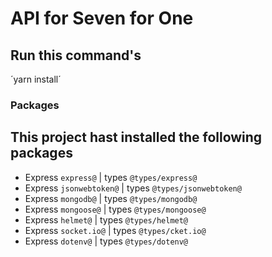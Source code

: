 # API for Seven for One

## Run this command's
´yarn install´


### Packages
## This project hast installed the following packages


* Express `express@` | types `@types/express@`  
* Express `jsonwebtoken@` | types `@types/jsonwebtoken@`
* Express `mongodb@` | types `@types/mongodb@`
* Express `mongoose@` | types `@types/mongoose@`
* Express `helmet@` | types `@types/helmet@`
* Express `socket.io@` | types `@types/cket.io@`
* Express `dotenv@` | types `@types/dotenv@`
